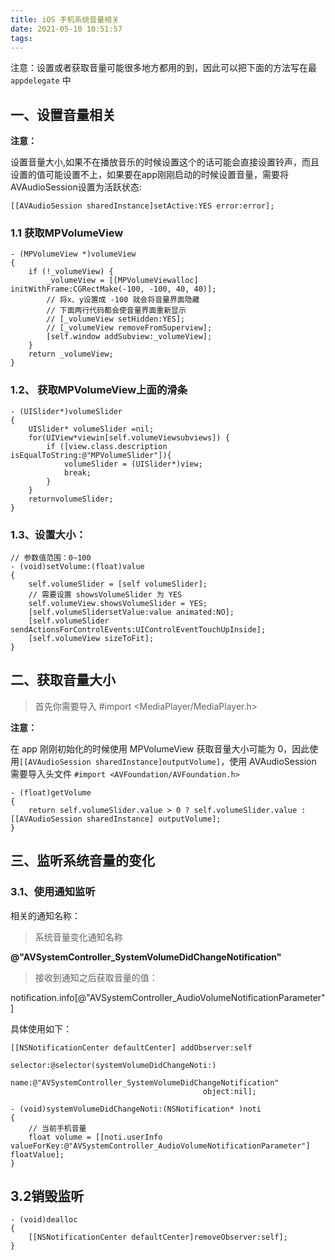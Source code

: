 ```yaml
---
title: iOS 手机系统音量相关
date: 2021-05-10 10:51:57
tags:
---
```


注意：设置或者获取音量可能很多地方都用的到，因此可以把下面的方法写在最 `appdelegate` 中

## 一、设置音量相关

**注意：**

设置音量大小,如果不在播放音乐的时候设置这个的话可能会直接设置铃声，而且设置的值可能设置不上，如果要在app刚刚启动的时候设置音量，需要将AVAudioSession设置为活跃状态:

```
[[AVAudioSession sharedInstance]setActive:YES error:error];
```

### 1.1 获取MPVolumeView

```
- (MPVolumeView *)volumeView
{
    if (!_volumeView) {
        _volumeView = [[MPVolumeViewalloc] initWithFrame:CGRectMake(-100, -100, 40, 40)];
        // 将x、y设置成 -100 就会将音量界面隐藏
        // 下面两行代码都会使音量界面重新显示
        // [_volumeView setHidden:YES];
        // [_volumeView removeFromSuperview];
        [self.window addSubview:_volumeView];
    }
    return _volumeView;
}
```

### 1.2、 获取MPVolumeView上面的滑条

```
- (UISlider*)volumeSlider
{
    UISlider* volumeSlider =nil;
    for(UIView*viewin[self.volumeViewsubviews]) {
        if ([view.class.description isEqualToString:@"MPVolumeSlider"]){
            volumeSlider = (UISlider*)view;
            break;
        }
    }
    returnvolumeSlider;
}
```

### 1.3、设置大小：


```
// 参数值范围：0~100
- (void)setVolume:(float)value
{
    self.volumeSlider = [self volumeSlider];
    // 需要设置 showsVolumeSlider 为 YES
    self.volumeView.showsVolumeSlider = YES;
    [self.volumeSlidersetValue:value animated:NO];
    [self.volumeSlider sendActionsForControlEvents:UIControlEventTouchUpInside];
    [self.volumeView sizeToFit];
}
```

## 二、获取音量大小

> 首先你需要导入 #import <MediaPlayer/MediaPlayer.h>


**注意：**

在 app 刚刚初始化的时候使用 MPVolumeView 获取音量大小可能为 0，因此使用`[[AVAudioSession sharedInstance]outputVolume]`，使用 AVAudioSession 需要导入头文件 `#import <AVFoundation/AVFoundation.h>`

```
- (float)getVolume
{
    return self.volumeSlider.value > 0 ? self.volumeSlider.value : [[AVAudioSession sharedInstance] outputVolume];
}
```

## 三、监听系统音量的变化

### 3.1、使用通知监听

相关的通知名称：

> 系统音量变化通知名称

**@"AVSystemController_SystemVolumeDidChangeNotification"**

> 接收到通知之后获取音量的值：

notification.info[@"AVSystemController_AudioVolumeNotificationParameter"]

具体使用如下：

```
[[NSNotificationCenter defaultCenter] addObserver:self
                                         selector:@selector(systemVolumeDidChangeNoti:)
                                             name:@"AVSystemController_SystemVolumeDidChangeNotification"
                                           object:nil];

- (void)systemVolumeDidChangeNoti:(NSNotification* )noti
{
    // 当前手机音量
    float volume = [[noti.userInfo valueForKey:@"AVSystemController_AudioVolumeNotificationParameter"] floatValue];
}
```

## 3.2销毁监听

```
- (void)dealloc
{
    [[NSNotificationCenter defaultCenter]removeObserver:self];
}
```
